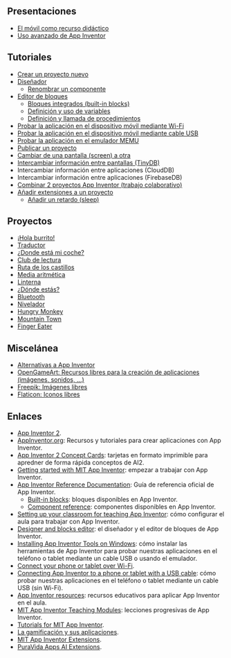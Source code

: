 ## Presentaciones

- [El móvil como recurso didáctico](https://docs.google.com/presentation/d/10dgxGJN1xbqBhV4Pzazc5RxcroJgh6kRAVwRqx2GLuo/edit?usp=sharing)
- [Uso avanzado de App Inventor](https://docs.google.com/presentation/d/15VHz_bMTZymPbz30ian7ok9eUW-ThsAotu2IoSgogz4/edit?usp=sharing)

## Tutoriales

- [Crear un proyecto nuevo](tutoriales/crear-un-proyecto-nuevo)
- [Diseñador](tutoriales/disenador)
  - [Renombrar un componente](tutoriales/renombrar-un-componente)
- [Editor de bloques](tutoriales/editor-de-bloques)
  - [Bloques integrados (built-in blocks)](tutoriales/bloques-integrados)
  - [Definición y uso de variables](tutoriales/definicion-y-uso-de-variables)
  - [Definición y llamada de procedimientos](tutoriales/definicion-y-llamada-de-procedimientos)
- [Probar la aplicación en el dispositivo móvil mediante Wi-Fi](tutoriales/probar-la-aplicacion-en-el-dispositivo-movil-mediante-wi-fi)
- [Probar la aplicación en el dispositivo móvil mediante cable USB](tutoriales/probar-la-aplicacion-en-el-dispositivo-movil-mediante-cable-usb)
- [Probar la aplicación en el emulador MEMU](tutoriales/probar-la-aplicacion-en-el-emulador-memu)
- [Publicar un proyecto](tutoriales/publicar-un-proyecto)
- [Cambiar de una pantalla (screen) a otra](tutoriales/cambiar-de-una-pantalla-a-otra)
- [Intercambiar información entre pantallas (TinyDB)](tutoriales/intercambiar-informacion-entre-pantallas) 
- Intercambiar información entre aplicaciones (CloudDB)
- Intercambiar información entre aplicaciones (FirebaseDB)
- [Combinar 2 proyectos App Inventor (trabajo colaborativo)](https://github.com/fvarrui/AI2MergerTool/blob/master/README.md)
- [Añadir extensiones a un proyecto](tutoriales/importar-una-extension)
  - [Añadir un retardo (sleep)](tutoriales/anadir-un-retardo)

## Proyectos

- [¡Hola burrito!](proyectos/hola-burrito)
- [Traductor](proyectos/traductor)
- [¿Donde está mi coche?](proyectos/donde-esta-mi-coche)
- [Club de lectura](proyectos/club-de-lectura)
- [Ruta de los castillos](proyectos/ruta-de-los-castillos)
- [Media aritmética](proyectos/media-aritmetica)
- [Linterna](proyectos/linterna)
- [¿Dónde estás?](proyectos/donde-estas)
- [Bluetooth](proyectos/bluetooth)
- [Nivelador](proyectos/nivelador)
- [Hungry Monkey](proyectos/hungry-monkey)
- [Mountain Town](proyectos/mountain-town)
- [Finger Eater](proyectos/finger-eater)

## Miscelánea

  * [Alternativas a App Inventor](miscelanea/alternativas-a-appinventor)
  * [OpenGameArt: Recursos libres para la creación de aplicaciones (imágenes, sonidos, ...)](https://opengameart.org/)
  * [Freepik: Imágenes libres](https://www.freepik.com/)
  * [Flaticon: Iconos libres](https://www.flaticon.com/)

## Enlaces

- [App Inventor 2](https://appinventor.mit.edu/).
- [AppInventor.org](http://www.appinventor.org/): Recursos y tutoriales para crear aplicaciones con App Inventor.
- [App Inventor 2 Concept Cards](https://appinventor.mit.edu/explore/sites/all/files/ConceptCards/ai2/AI2_ConceptCards.pdf): tarjetas en formato imprimible para apredner de forma rápida conceptos de AI2.
- [Getting started with MIT App Inventor](https://appinventor.mit.edu/explore/get-started): empezar a trabajar con App Inventor.
- [App Inventor Reference Documentation](http://ai2.appinventor.mit.edu/reference/): Guía de referencia oficial de App Inventor.
  - [Built-in blocks](http://ai2.appinventor.mit.edu/reference/blocks/): bloques disponibles en App Inventor.
  - [Component reference](http://ai2.appinventor.mit.edu/reference/components/): componentes disponibles en App Inventor.
- [Setting up your classroom for teaching App Inventor](https://appinventor.mit.edu/explore/ai2/setup-classroom): cómo configurar el aula para trabajar con App Inventor.
- [Designer and blocks editor](https://appinventor.mit.edu/explore/designer-blocks): el diseñador y el editor de bloques de App Inventor.
- [Installing App Inventor Tools on Windows](https://appinventor.mit.edu/explore/ai2/windows): cómo instalar las herramientas de App Inventor para probar nuestras aplicaciones en el teléfono o tablet mediante un cable USB o usando el emulador.
- [Connect your phone or tablet over Wi-Fi](https://appinventor.mit.edu/explore/ai2/setup-device-wifi.html).
- [Connecting App Inventor to a phone or tablet with a USB cable](https://appinventor.mit.edu/explore/ai2/setup-device-usb): cómo probar nuestras aplicaciones en el teléfono o tablet mediante un cable USB (sin Wi-Fi).
- [App Inventor resources](https://appinventor.mit.edu/explore/resources): recursos educativos para aplicar App Inventor en el aula.
- [MIT App Inventor Teaching Modules](http://appinventor.mit.edu/explore/teach/mitcurriculum): lecciones progresivas de App Inventor.
- [Tutorials for MIT App Inventor](http://appinventor.mit.edu/explore/ai2/tutorials).
- [La gamificación y sus aplicaciones](https://www.erubrica.com/blog/educacion/la-gamificacion-y-su-aplicacion/).
- [MIT App Inventor Extensions](https://mit-cml.github.io/extensions/).
- [PuraVida Apps AI Extensions](https://puravidaapps.com/extensions.php).
